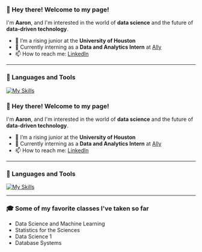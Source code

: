 ### 👋 Hey there! Welcome to my page!

I'm **Aaron**, and I'm interested in the world of **data science** and the future of **data-driven technology**.

- 🌱 I’m a rising junior at the **University of Houston**
- 💼 Currently interning as a **Data and Analytics Intern** at [Ally](https://www.ally.com/)
- 📫 How to reach me: [LinkedIn](https://www.linkedin.com/in/aaron-low-804194271/)

---

### 🧠 Languages and Tools

[![My Skills](https://skillicons.dev/icons?i=py,pytorch,sklearn,mysql,r,matlab)](https://skillicons.dev)

### 👋 Hey there! Welcome to my page!

I'm **Aaron**, and I'm interested in the world of **data science** and the future of **data-driven technology**.

- 🌱 I’m a rising junior at the **University of Houston**
- 💼 Currently interning as a **Data and Analytics Intern** at [Ally](https://www.ally.com/)
- 📫 How to reach me: [LinkedIn](https://www.linkedin.com/in/aaron-low-804194271/)

---

### 🧠 Languages and Tools

[![My Skills](https://skillicons.dev/icons?i=py,pytorch,sklearn,mysql,r,matlab)](https://skillicons.dev)

---

### 🎓 Some of my favorite classes I've taken so far

- Data Science and Machine Learning
- Statistics for the Sciences
- Data Science 1 
- Database Systems  

